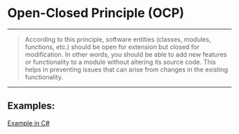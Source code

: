 # Open-Closed Principle (OCP)

---

> According to this principle, software entities (classes, modules, functions, etc.) should be open for extension but closed for modification. In other words, you should be able to add new features or functionality to a module without altering its source code. This helps in preventing issues that can arise from changes in the existing functionality.
>

---

## Examples:

[Example in C#](OCPexamples/ExampleInCS.md)
